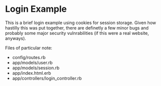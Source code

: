 # Login Example

This is a brief login example using cookies for session storage. Given how hastilly this was put together, there are definetly a few minor bugs and probably some major security vulnrabilities (if this were a real website, anyways). 


Files of particular note:

- config/routes.rb
- app/models/user.rb
- app/models/session.rb
- app/index.html.erb
- app/controllers/login_controller.rb

